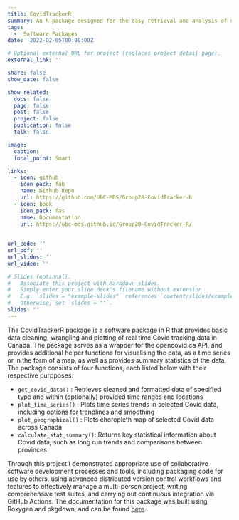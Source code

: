 ```yaml
---
title: CovidTrackerR 
summary: An R package designed for the easy retrieval and analysis of data pertaining to Covid trends in Canada, including information about cases, vaccinations and testing. 
tags:
  -  Software Packages 
date: '2022-02-05T00:00:00Z'

# Optional external URL for project (replaces project detail page).
external_link: ''

share: false
show_date: false

show_related:
  docs: false
  page: false
  post: false
  project: false
  publication: false
  talk: false

image:
  caption: 
  focal_point: Smart

links:
  - icon: github
    icon_pack: fab
    name: Github Repo
    url: https://github.com/UBC-MDS/Group28-CovidTracker-R
  - icon: book
    icon_pack: fas
    name: Documentation
    url: https://ubc-mds.github.io/Group28-CovidTracker-R/
    
    
url_code: ''
url_pdf: ''
url_slides: ''
url_video: ''

# Slides (optional).
#   Associate this project with Markdown slides.
#   Simply enter your slide deck's filename without extension.
#   E.g. `slides = "example-slides"` references `content/slides/example-slides.md`.
#   Otherwise, set `slides = ""`.
slides: ""
---
```


The CovidTrackerR package is a software package in R that provides basic data cleaning, wrangling and plotting of real time Covid tracking data in Canada. The package serves as a wrapper for the opencovid.ca API, and provides additional helper functions for visualising the data, as a time series or in the form of a map, as well as provides summary statistics of the data. The package consists of four functions, each listed below with their respective purpposes:
* `get_covid_data()` : Retrieves cleaned and formatted data of specified type and within (optionally) provided time ranges and locations
* `plot_time_series()` : Plots time series trends in selected Covid data, including options for trendlines and smoothing
* `plot_geographical()` : Plots choropleth map of selected Covid data across Canada
* `calculate_stat_summary()`: Returns key statistical information about Covid data, such as long run trends and comparisons between provinces

Through this project I demonstrated appropriate use of collaborative software development processes and tools, including packaging code for use by others, using advanced distributed version control workflows and features to effectively manage a multi-person project, writing comprehensive test suites, and carrying out continuous integration via GitHub Actions. The documentation for this package was built using Roxygen and pkgdown, and can be found [here](https://ubc-mds.github.io/Group28-CovidTracker-R/).

